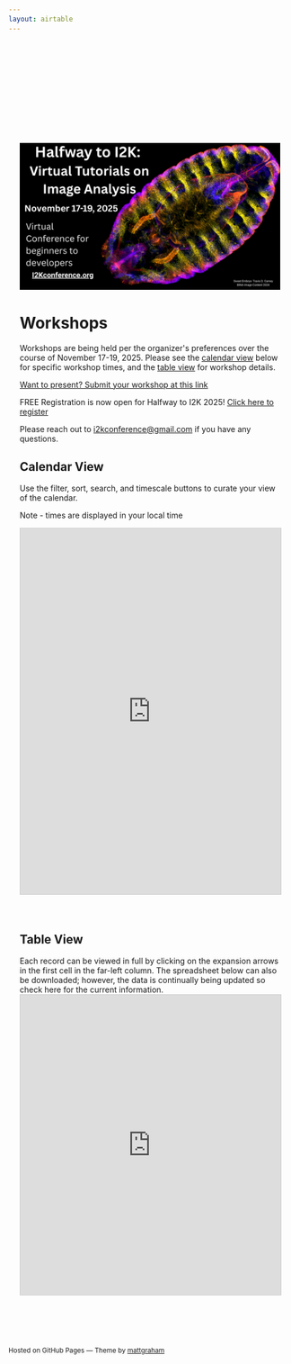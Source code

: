 ```yaml
---
layout: airtable
---
```


<div style="max-width:800px;margin:175px auto 0px auto;padding:20px;" markdown="1">

<img src="assets/images/2025HalfwaytoI2KFlyer.png" alt="Halfway to I2K 2025" width=800>

<h1>Workshops</h1>

Workshops are being held per the organizer's preferences over the course of November 17-19, 2025. Please see the <a href="#calendar">calendar view</a> below for specific workshop times, and the <a href="#table">table view</a> for workshop details.

[Want to present? Submit your workshop at this link](https://airtable.com/app2zpB8d82r7Ldtc/shrTcoN4uBYvFcz6X)


FREE Registration is now open for Halfway to I2K 2025! [Click here to register](https://tinyurl.com/Halfway-to-I2K-2025)

<!--- 2024 workshop recordings are now available on [YouTube](some other link)--->

Please reach out to [i2kconference@gmail.com](mailto:i2kconference@gmail.com) if you have any questions.

<h2 id="calendar">Calendar View</h2>
Use the filter, sort, search, and timescale buttons to curate your view of the calendar.

Note - times are displayed in your local time

<iframe class="airtable-embed" src="https://airtable.com/embed/app2zpB8d82r7Ldtc/shrWVOqHuAIe3S4Uz?backgroundColor=greenLight&viewControls=on" frameborder="0" onmousewheel="" width="100%" height="650" style="background: transparent; border: 1px solid #ccc;"></iframe>

<br>
<br>
<br>

<h2 id="table">Table View</h2>
Each record can be viewed in full by clicking on the expansion arrows in the first cell in the far-left column.  The spreadsheet below can also be downloaded; however, the data is continually being updated so check here for the current information.

<iframe class="airtable-embed" src="https://airtable.com/embed/app2zpB8d82r7Ldtc/shrg8twlmqbyhGYAM?viewControls=on" frameborder="0" onmousewheel="" width="100%" height="533" style="background: transparent; border: 1px solid #ccc;"></iframe>

</div>

<br>
<br>
<br>
<p><small>Hosted on GitHub Pages &mdash; Theme by <a href="https://twitter.com/mattgraham">mattgraham</a></small></p>

